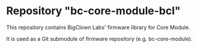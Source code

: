 # Repository "bc-core-module-bcl"

This repository contains BigClown Labs' firmware library for Core Module.

It is used as a Git submodule of firmware repository (e.g. bc-core-module).
